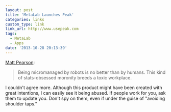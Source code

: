 ```yaml
---
layout: post
title: 'MetaLab Launches Peak'
categories: links
custom_type: link
link_url: http://www.usepeak.com
tags:
  - MetaLab
  - Apps
date: '2013-10-28 20:13:39'
---
```

[Matt Pearson](https://twitter.com/matro/status/394982616132517889):

>Being micromanaged by robots is no better than by humans. This kind of stats-obsessed moronity breeds a toxic workplace.

I couldn't agree more. Although this product might have been created with great intentions, I can easily see it being abused. If people work for you, ask them to update you. Don't spy on them, even if under the guise of "avoiding shoulder taps."

